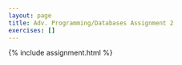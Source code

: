 ```yaml
---
layout: page
title: Adv. Programming/Databases Assignment 2
exercises: []
---
```


{% include assignment.html %}
